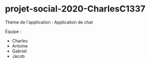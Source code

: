 # projet-social-2020-CharlesC1337

Thème de l'application : Application de chat


Équipe :

- Charles
- Antoine
- Gabriel
- Jacob
